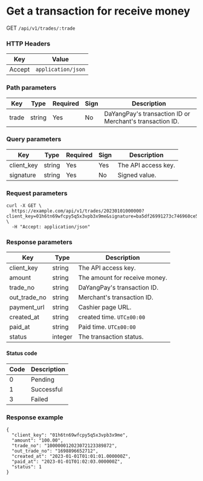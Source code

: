 # Get a transaction for receive money

GET `/api/v1/trades/:trade`

### HTTP Headers <Badge type="tip" text="Header" vertical="top" />

| Key    | Value              |
|--------|--------------------|
| Accept | `application/json` | 

### Path parameters <Badge type="tip" text="Path" vertical="top" />

| Key   | Type   | Required | Sign | Description                                              |                  
|-------|--------|----------|------|----------------------------------------------------------|
| trade | string | Yes      | No   | DaYangPay's transaction ID or Merchant's transaction ID. |

### Query parameters <Badge type="tip" text="Query" vertical="top" />

| Key        | Type   | Required | Sign | Description         |                  
|------------|--------|----------|------|---------------------|
| client_key | string | Yes      | Yes  | The API access key. |
| signature  | string | Yes      | No   | Signed value.       |

### Request parameters

```shell
curl -X GET \
  https://example.com/api/v1/trades/20230101000000?client_key=01h6tn69wfcpy5q5x3vpb3x9me&signature=ba5df26991273c746960ce5238c6479e8ca6116381ac46cea96ffd30fafed082 \
  -H "Accept: application/json"
```

### Response parameters
| Key          | Type    | Description                   | 
|--------------|---------|-------------------------------|
| client_key   | string  | The API access key.           |
| amount       | string  | The amount for receive money. |
| trade_no     | string  | DaYangPay's transaction ID.   |
| out_trade_no | string  | Merchant's transaction ID.    |
| payment_url  | string  | Cashier page URL.             |
| created_at   | string  | created time. `UTC±00:00`     |
| paid_at      | string  | Paid time. `UTC±00:00`        |
| status       | integer | The transaction status.       |

#### Status code

| Code | Description |
|------|-------------|
| 0    | Pending     | 
| 1    | Successful  | 
| 3    | Failed      | 

### Response example

```json{8}
{
  "client_key": "01h6tn69wfcpy5q5x3vpb3x9me",
  "amount": "100.00",
  "trade_no": "100000012023072123389872",
  "out_trade_no": "1698896652712",
  "created_at": "2023-01-01T01:01:01.000000Z",
  "paid_at": "2023-01-01T01:02:03.000000Z",
  "status": 1
}
```

